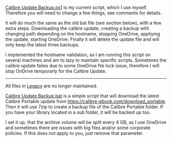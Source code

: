 [Calibre Update Backup.ps1](https://github.com/DonGrobione/Calibre-Update-Backup-Script/blob/main/Calibre%20Update%20Backup.ps1) is my current script, which I use myself. Therefore you will need to change a few things, see comments for details.

It will do much the same as the old bat file (see section below), with a few extra steps.
Downloading the calibre update, creating a backup with changing path depending on the hostname, stopping OneDrive, appliying the update, starting OneDrive. Finally it will delete the update file and will only keep the latest three backups.

I implemented the hostname validation, as I am running this script on several machines and am to lazy to maintain specific scripts. Sometimes the calibre update failes due to some OneDrive file lock issue, therefore I will stop OnDrive temporarly for the Calibre Update.

---------------------------------------

All files in [Legacy](https://github.com/DonGrobione/Calibre-Update-Backup-Script/tree/main/Legacy) are no longer maintained.


[Calibre Update Backup.bat](https://github.com/DonGrobione/Calibre-Update-Backup-Script/blob/main/Legacy/Calibre%20Update%20Backup.bat) is a simple script that will download the latest Calibre Portable update from https://calibre-ebook.com/download_portable. Then it will use 7zip to create a backup file of the Calibre Portable folder. If you have your library located in a sub folder, it will be backed up too.

I set it up, that the archive volume will be split every 4 GB, as I use OneDrive and sometimes there are issues with big files and/or some corporate policies. If this does not apply to you, just remove that parameter.